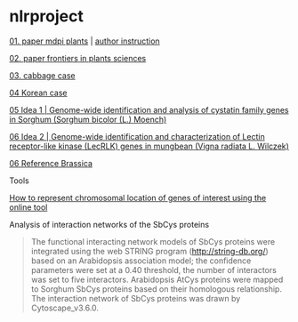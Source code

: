 # nlrproject

[01. paper mdpi plants](https://www.mdpi.com/2223-7747/9/10/1350/htm) | [author instruction](https://www.mdpi.com/journal/plants/instructions)

[02. paper frontiers in plants sciences](https://www.frontiersin.org/articles/10.3389/fgene.2020.00484/full)

[03. cabbage case](https://link.springer.com/article/10.1007/s13205-019-1714-8)

[04 Korean case](https://www.researchsquare.com/article/rs-46968/v1)

[05 Idea 1 | Genome-wide identification and analysis of cystatin family genes in Sorghum (Sorghum bicolor (L.) Moench)](https://peerj.com/articles/10617/)


[06 Idea 2 | Genome-wide identification and characterization of Lectin receptor-like kinase (LecRLK) genes in mungbean (Vigna radiata L. Wilczek)](https://link.springer.com/article/10.1007%2Fs13353-021-00613-8)

[06 Reference Brassica](https://link.springer.com/article/10.1007/s11032-020-01159-z#Sec2)


Tools

[How to represent chromosomal location of genes of interest using the online tool ](http://mg2c.iask.in/mg2c_v2.1/)



Analysis of interaction networks of the SbCys proteins
> The functional interacting network models of SbCys proteins were integrated using the web STRING program (http://string-db.org/) based on an Arabidopsis association model; the confidence parameters were set at a 0.40 threshold, the number of interactors was set to five interactors. Arabidopsis AtCys proteins were mapped to Sorghum SbCys proteins based on their homologous relationship. The interaction network of SbCys proteins was drawn by Cytoscape_v3.6.0.
